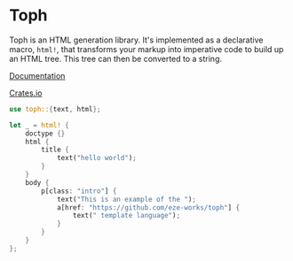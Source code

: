 # Toph

Toph is an HTML generation library.
It's implemented as a declarative macro, `html!`, that transforms your markup into imperative code to build up an HTML tree.
This tree can then be converted to a string.

[Documentation](https://docs.rs/toph/)

[Crates.io](https://crates.io/crates/toph)

```rust
use toph::{text, html};

let _ = html! {
    doctype {}
    html {
        title {
            text("hello world");
        }
    }
    body {
        p[class: "intro"] {
            text("This is an example of the ");
            a[href: "https://github.com/eze-works/toph"] {
                text(" template language");
            }
        }
    }
};
```
